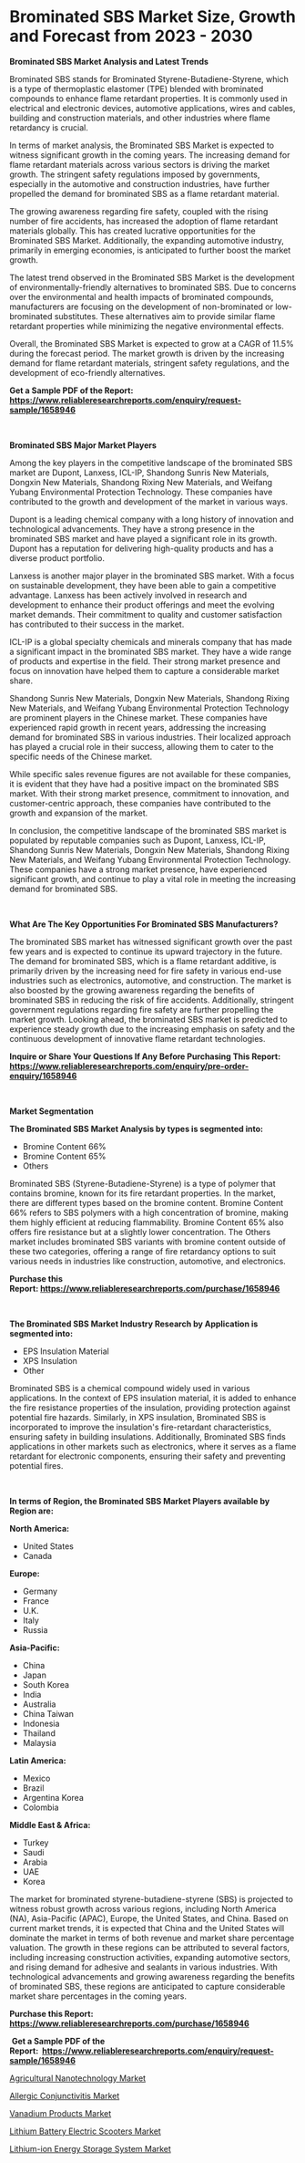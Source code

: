<p><h1>Brominated SBS Market Size, Growth and Forecast from 2023 - 2030</h1></p><p><strong>Brominated SBS Market Analysis and Latest Trends</strong></p>
<p><p>Brominated SBS stands for Brominated Styrene-Butadiene-Styrene, which is a type of thermoplastic elastomer (TPE) blended with brominated compounds to enhance flame retardant properties. It is commonly used in electrical and electronic devices, automotive applications, wires and cables, building and construction materials, and other industries where flame retardancy is crucial.</p><p>In terms of market analysis, the Brominated SBS Market is expected to witness significant growth in the coming years. The increasing demand for flame retardant materials across various sectors is driving the market growth. The stringent safety regulations imposed by governments, especially in the automotive and construction industries, have further propelled the demand for brominated SBS as a flame retardant material.</p><p>The growing awareness regarding fire safety, coupled with the rising number of fire accidents, has increased the adoption of flame retardant materials globally. This has created lucrative opportunities for the Brominated SBS Market. Additionally, the expanding automotive industry, primarily in emerging economies, is anticipated to further boost the market growth.</p><p>The latest trend observed in the Brominated SBS Market is the development of environmentally-friendly alternatives to brominated SBS. Due to concerns over the environmental and health impacts of brominated compounds, manufacturers are focusing on the development of non-brominated or low-brominated substitutes. These alternatives aim to provide similar flame retardant properties while minimizing the negative environmental effects.</p><p>Overall, the Brominated SBS Market is expected to grow at a CAGR of 11.5% during the forecast period. The market growth is driven by the increasing demand for flame retardant materials, stringent safety regulations, and the development of eco-friendly alternatives.</p></p>
<p><strong>Get a Sample PDF of the Report:&nbsp; <a href="https://www.reliableresearchreports.com/enquiry/request-sample/1658946">https://www.reliableresearchreports.com/enquiry/request-sample/1658946</a></strong></p>
<p>&nbsp;</p>
<p><strong>Brominated SBS Major Market Players</strong></p>
<p><p>Among the key players in the competitive landscape of the brominated SBS market are Dupont, Lanxess, ICL-IP, Shandong Sunris New Materials, Dongxin New Materials, Shandong Rixing New Materials, and Weifang Yubang Environmental Protection Technology. These companies have contributed to the growth and development of the market in various ways.</p><p>Dupont is a leading chemical company with a long history of innovation and technological advancements. They have a strong presence in the brominated SBS market and have played a significant role in its growth. Dupont has a reputation for delivering high-quality products and has a diverse product portfolio.</p><p>Lanxess is another major player in the brominated SBS market. With a focus on sustainable development, they have been able to gain a competitive advantage. Lanxess has been actively involved in research and development to enhance their product offerings and meet the evolving market demands. Their commitment to quality and customer satisfaction has contributed to their success in the market.</p><p>ICL-IP is a global specialty chemicals and minerals company that has made a significant impact in the brominated SBS market. They have a wide range of products and expertise in the field. Their strong market presence and focus on innovation have helped them to capture a considerable market share.</p><p>Shandong Sunris New Materials, Dongxin New Materials, Shandong Rixing New Materials, and Weifang Yubang Environmental Protection Technology are prominent players in the Chinese market. These companies have experienced rapid growth in recent years, addressing the increasing demand for brominated SBS in various industries. Their localized approach has played a crucial role in their success, allowing them to cater to the specific needs of the Chinese market.</p><p>While specific sales revenue figures are not available for these companies, it is evident that they have had a positive impact on the brominated SBS market. With their strong market presence, commitment to innovation, and customer-centric approach, these companies have contributed to the growth and expansion of the market.</p><p>In conclusion, the competitive landscape of the brominated SBS market is populated by reputable companies such as Dupont, Lanxess, ICL-IP, Shandong Sunris New Materials, Dongxin New Materials, Shandong Rixing New Materials, and Weifang Yubang Environmental Protection Technology. These companies have a strong market presence, have experienced significant growth, and continue to play a vital role in meeting the increasing demand for brominated SBS.</p></p>
<p>&nbsp;</p>
<p><strong>What Are The Key Opportunities For Brominated SBS Manufacturers?</strong></p>
<p><p>The brominated SBS market has witnessed significant growth over the past few years and is expected to continue its upward trajectory in the future. The demand for brominated SBS, which is a flame retardant additive, is primarily driven by the increasing need for fire safety in various end-use industries such as electronics, automotive, and construction. The market is also boosted by the growing awareness regarding the benefits of brominated SBS in reducing the risk of fire accidents. Additionally, stringent government regulations regarding fire safety are further propelling the market growth. Looking ahead, the brominated SBS market is predicted to experience steady growth due to the increasing emphasis on safety and the continuous development of innovative flame retardant technologies.</p></p>
<p><strong>Inquire or Share Your Questions If Any Before Purchasing This Report: <a href="https://www.reliableresearchreports.com/enquiry/pre-order-enquiry/1658946">https://www.reliableresearchreports.com/enquiry/pre-order-enquiry/1658946</a></strong></p>
<p>&nbsp;</p>
<p><strong>Market Segmentation</strong></p>
<p><strong>The Brominated SBS Market Analysis by types is segmented into:</strong></p>
<p><ul><li>Bromine Content 66%</li><li>Bromine Content 65%</li><li>Others</li></ul></p>
<p><p>Brominated SBS (Styrene-Butadiene-Styrene) is a type of polymer that contains bromine, known for its fire retardant properties. In the market, there are different types based on the bromine content. Bromine Content 66% refers to SBS polymers with a high concentration of bromine, making them highly efficient at reducing flammability. Bromine Content 65% also offers fire resistance but at a slightly lower concentration. The Others market includes brominated SBS variants with bromine content outside of these two categories, offering a range of fire retardancy options to suit various needs in industries like construction, automotive, and electronics.</p></p>
<p><strong>Purchase this Report:&nbsp;<a href="https://www.reliableresearchreports.com/purchase/1658946">https://www.reliableresearchreports.com/purchase/1658946</a></strong></p>
<p>&nbsp;</p>
<p><strong>The Brominated SBS Market Industry Research by Application is segmented into:</strong></p>
<p><ul><li>EPS Insulation Material</li><li>XPS Insulation</li><li>Other</li></ul></p>
<p><p>Brominated SBS is a chemical compound widely used in various applications. In the context of EPS insulation material, it is added to enhance the fire resistance properties of the insulation, providing protection against potential fire hazards. Similarly, in XPS insulation, Brominated SBS is incorporated to improve the insulation's fire-retardant characteristics, ensuring safety in building insulations. Additionally, Brominated SBS finds applications in other markets such as electronics, where it serves as a flame retardant for electronic components, ensuring their safety and preventing potential fires.</p></p>
<p>&nbsp;</p>
<p><strong>In terms of Region, the Brominated SBS Market Players available by Region are:</strong></p>
<p>
    <p> <strong> North America: </strong>
        <ul>
            <li>United States</li>
            <li>Canada</li>
        </ul>
        </p> 
    <p> <strong> Europe: </strong>
        <ul>
            <li>Germany</li>
            <li>France</li>
            <li>U.K.</li>
            <li>Italy</li>
            <li>Russia</li>
        </ul>
        </p> 
    <p> <strong> Asia-Pacific: </strong>
        <ul>
            <li>China</li>
            <li>Japan</li>
            <li>South Korea</li>
            <li>India</li>
            <li>Australia</li>
            <li>China Taiwan</li>
            <li>Indonesia</li>
            <li>Thailand</li>
            <li>Malaysia</li>
        </ul>
        </p> 
    <p> <strong> Latin America: </strong>
        <ul>
            <li>Mexico</li>
            <li>Brazil</li>
            <li>Argentina Korea</li>
            <li>Colombia</li>
        </ul>
        </p> 
    <p> <strong> Middle East & Africa: </strong>
        <ul>
            <li>Turkey</li>
            <li>Saudi</li>
            <li>Arabia</li>
            <li>UAE</li>
            <li>Korea</li>
        </ul>
    </p>
    </p>
<p><p>The market for brominated styrene-butadiene-styrene (SBS) is projected to witness robust growth across various regions, including North America (NA), Asia-Pacific (APAC), Europe, the United States, and China. Based on current market trends, it is expected that China and the United States will dominate the market in terms of both revenue and market share percentage valuation. The growth in these regions can be attributed to several factors, including increasing construction activities, expanding automotive sectors, and rising demand for adhesive and sealants in various industries. With technological advancements and growing awareness regarding the benefits of brominated SBS, these regions are anticipated to capture considerable market share percentages in the coming years.</p></p>
<p><strong>Purchase this Report: <a href="https://www.reliableresearchreports.com/purchase/1658946">https://www.reliableresearchreports.com/purchase/1658946</a></strong></p>
<p>&nbsp;<strong>Get a Sample PDF of the Report:&nbsp;&nbsp;<a href="https://www.reliableresearchreports.com/enquiry/request-sample/1658946">https://www.reliableresearchreports.com/enquiry/request-sample/1658946</a></strong></p>
<p><strong></strong></p>
<p><p><a href="https://medium.com/@vaughnkunde/agricultural-nanotechnology-market-analysis-its-cagr-market-segmentation-and-global-industry-e43e3a5162f2">Agricultural Nanotechnology Market</a></p><p><a href="https://medium.com/@graycehuels/allergic-conjunctivitis-market-size-cagr-trends-2024-2030-cd2a014e01a8">Allergic Conjunctivitis Market</a></p><p><a href="https://www.linkedin.com/pulse/vanadium-products-market-research-report-provides-thorough/">Vanadium Products Market</a></p><p><a href="https://www.linkedin.com/pulse/decoding-lithium-battery-electric-scooters-market-deep/">Lithium Battery Electric Scooters Market</a></p><p><a href="https://www.linkedin.com/pulse/lithium-ion-energy-storage-system-market-challenges-opportunities/">Lithium-ion Energy Storage System Market</a></p></p>
